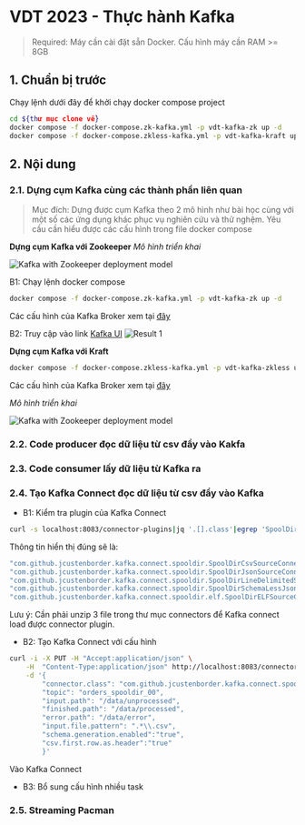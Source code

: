 # VDT 2023 - Thực hành Kafka

> Required: Máy cần cài đặt sẵn Docker. Cấu hình máy cần RAM >= 8GB

## 1. Chuẩn bị trước
Chạy lệnh dưới đây để khởi chạy docker compose project 
```sh
cd ${thư mục clone về}
docker compose -f docker-compose.zk-kafka.yml -p vdt-kafka-zk up -d
docker compose -f docker-compose.zkless-kafka.yml -p vdt-kafka-kraft up -d
```

## 2. Nội dung 
### 2.1. Dựng cụm Kafka cùng các thành phần liên quan
> Mục đích: Dựng được cụm Kafka theo 2 mô hình như bài học cùng với một số 
> các ứng dụng khác phục vụ nghiên cứu và thử nghệm. Yêu cầu cần hiểu được 
> các cấu hình trong file docker compose

**Dựng cụm Kafka với Zookeeper**
*Mô hình triển khai*

![Kafka with Zookeeper deployment model](../images/)

B1: Chạy lệnh docker compose 
```sh
docker compose -f docker-compose.zk-kafka.yml -p vdt-kafka-zk up -d
```
Các cấu hình của Kafka Broker xem tại [đây](https://docs.confluent.io/platform/current/installation/configuration/broker-configs.html)

B2: Truy cập vào link [Kafka UI](http://localhost:8080)
![Result 1](../images/result-1.png)


**Dựng cụm Kafka với Kraft**
```sh
docker compose -f docker-compose.zkless-kafka.yml -p vdt-kafka-zkless up -d
```
Các cấu hình của Kafka Broker xem tại [đây](https://docs.confluent.io/platform/current/installation/configuration/broker-configs.html)

*Mô hình triển khai*

![Kafka with Zookeeper deployment model](../images/)

### 2.2. Code producer đọc dữ liệu từ csv đẩy vào Kakfa
### 2.3. Code consumer lấy dữ liệu từ Kafka ra
### 2.4. Tạo Kafka Connect đọc dữ liệu từ csv đẩy vào Kafka
- B1: Kiểm tra plugin của Kafka Connect

```sh
curl -s localhost:8083/connector-plugins|jq '.[].class'|egrep 'SpoolDir'
```

Thông tin hiển thị đúng sẽ là:
```sh
"com.github.jcustenborder.kafka.connect.spooldir.SpoolDirCsvSourceConnector"
"com.github.jcustenborder.kafka.connect.spooldir.SpoolDirJsonSourceConnector"
"com.github.jcustenborder.kafka.connect.spooldir.SpoolDirLineDelimitedSourceConnector"
"com.github.jcustenborder.kafka.connect.spooldir.SpoolDirSchemaLessJsonSourceConnector"
"com.github.jcustenborder.kafka.connect.spooldir.elf.SpoolDirELFSourceConnector"
```
Lưu ý: Cần phải unzip 3 file trong thư mục connectors để Kafka connect load được connector plugin. 

- B2: Tạo Kafka Connect với cấu hình

```sh
curl -i -X PUT -H "Accept:application/json" \
    -H  "Content-Type:application/json" http://localhost:8083/connectors/source-csv-spooldir-00/config \
    -d '{
        "connector.class": "com.github.jcustenborder.kafka.connect.spooldir.SpoolDirCsvSourceConnector",
        "topic": "orders_spooldir_00",
        "input.path": "/data/unprocessed",
        "finished.path": "/data/processed",
        "error.path": "/data/error",
        "input.file.pattern": ".*\\.csv",
        "schema.generation.enabled":"true",
        "csv.first.row.as.header":"true"
        }'
```

Vào Kafka Connect
- B3: Bổ sung cấu hình nhiều task 

### 2.5. Streaming Pacman
